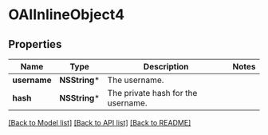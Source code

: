 # OAIInlineObject4

## Properties
Name | Type | Description | Notes
------------ | ------------- | ------------- | -------------
**username** | **NSString*** | The username. | 
**hash** | **NSString*** | The private hash for the username. | 

[[Back to Model list]](../README.md#documentation-for-models) [[Back to API list]](../README.md#documentation-for-api-endpoints) [[Back to README]](../README.md)


